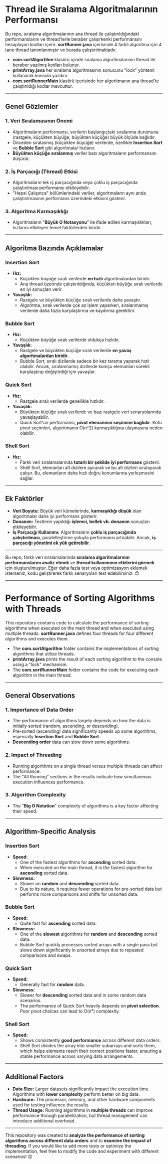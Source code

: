 # Thread ile Sıralama Algoritmalarının Performansı

Bu repo, sıralama algoritmalarının ana thread ile çalıştırıldığındaki performanslarını ve thread'lerle beraber çalışırkenki performansını hesaplayan kodları içerir. **sortRunner.java** içerisinde 4 farklı algoritma için 4 tane thread tanımlanmıştır ve burada çalıştırılmaktadır.

- **com.sortAlgortihm** klasörü içinde sıralama algoritmalarının thread ile beraber yazılmış kodları bulunur.  
- **printArray.java** her sıralama algoritmasının sonucunu "lock" yöntemi kullanarak konsola yazdırır.  
- **com.sortRunnerMain** klasörü içerisinde her algoritmanın ana thread'te çalıştırıldığı kodlar mevcuttur.

---

## **Genel Gözlemler**

### **1. Veri Sıralamasının Önemi**
- Algoritmaların performansı, verilerin başlangıçtaki sıralanma durumuna (rastgele, küçükten büyüğe, büyükten küçüğe) büyük ölçüde bağlıdır.
- Önceden sıralanmış (küçükten büyüğe) verilerde, özellikle **Insertion Sort** ve **Bubble Sort** gibi algoritmalar hızlanır.
- **Büyükten küçüğe sıralanmış** veriler bazı algoritmaların performansını düşürür.

### **2. İş Parçacığı (Thread) Etkisi**
- Algoritmaların tek iş parçacığında veya çoklu iş parçacığında çalıştırılması performansı etkileyebilir.
- "Hepsi Çalışınca" bölümlerindeki veriler, algoritmaların aynı anda çalıştırılmasının performans üzerindeki etkisini gösterir.

### **3. Algoritma Karmaşıklığı**
- Algoritmaların "**Büyük O Notasyonu**" ile ifade edilen karmaşıklıkları, hızlarını etkileyen temel faktörlerden biridir.

---

## **Algoritma Bazında Açıklamalar**

### **Insertion Sort**
- **Hız:**  
  - Küçükten büyüğe sıralı verilerde **en hızlı** algoritmalardan biridir.
  - Ana thread üzerinde çalıştırıldığında, küçükten büyüğe sıralı verilerde en iyi sonuçları verir.
- **Yavaşlık:**  
  - Rastgele ve büyükten küçüğe sıralı verilerde daha yavaştır.
  - Algoritma, sıralı verilerde çok az işlem yaparken, sıralanmamış verilerde daha fazla karşılaştırma ve kaydırma gerektirir.

### **Bubble Sort**
- **Hız:**  
  - Küçükten büyüğe sıralı verilerde oldukça hızlıdır.
- **Yavaşlık:**  
  - Rastgele ve büyükten küçüğe sıralı verilerde **en yavaş algoritmalardan biridir**.
  - Bubble Sort, sıralı dizilerde sadece bir kez tarama yaparak hızlı olabilir. Ancak, sıralanmamış dizilerde komşu elemanları sürekli karşılaştırıp değiştirdiği için yavaşlar.

### **Quick Sort**
- **Hız:**  
  - Rastgele sıralı verilerde genellikle hızlıdır.
- **Yavaşlık:**  
  - Büyükten küçüğe sıralı verilerde ve bazı rastgele veri senaryolarında yavaşlayabilir.
  - Quick Sort'un performansı, **pivot elemanının seçimine bağlıdır**. Kötü pivot seçimleri, algoritmanın O(n^2) karmaşıklığına ulaşmasına neden olabilir.

### **Shell Sort**
- **Hız:**  
  - Farklı veri sıralamalarında **tutarlı bir şekilde iyi performans** gösterir.
  - Shell Sort, elemanları alt dizilere ayırarak ve bu alt dizileri sıralayarak çalışır. Bu, elemanların daha hızlı doğru konumlarına yerleşmesini sağlar.

---

## **Ek Faktörler**
- **Veri Boyutu:** Büyük veri kümelerinde, **karmaşıklığı düşük** olan algoritmalar daha iyi performans gösterir.
- **Donanım:** Testlerin yapıldığı **işlemci, bellek vb. donanım** sonuçları etkileyebilir.
- **İş Parçacığı Kullanımı:** Algoritmaların **çoklu iş parçacığında çalıştırılması**, paralelleştirme yoluyla performansı artırabilir. Ancak, **iş parçacığı yönetimi ek yük getirebilir**.

---

Bu repo, farklı veri sıralamalarında **sıralama algoritmalarının performanslarını analiz etmek** ve **thread kullanımının etkilerini görmek** için oluşturulmuştur. Eğer daha fazla test veya optimizasyon eklemek isterseniz, kodu geliştirerek farklı senaryoları test edebilirsiniz. 😊

*****************************************************


# Performance of Sorting Algorithms with Threads

This repository contains code to calculate the performance of sorting algorithms when executed on the main thread and when executed using multiple threads. **sortRunner.java** defines four threads for four different algorithms and executes them.

- The **com.sortAlgorithm** folder contains the implementations of sorting algorithms that utilize threads.
- **printArray.java** prints the result of each sorting algorithm to the console using a "lock" mechanism.
- The **com.sortRunnerMain** folder contains the code for executing each algorithm in the main thread.

---

## **General Observations**

### **1. Importance of Data Order**
- The performance of algorithms largely depends on how the data is initially sorted (random, ascending, or descending).
- Pre-sorted (ascending) data significantly speeds up some algorithms, especially **Insertion Sort** and **Bubble Sort**.
- **Descending order** data can slow down some algorithms.

### **2. Impact of Threading**
- Running algorithms on a single thread versus multiple threads can affect performance.
- The "All Running" sections in the results indicate how simultaneous execution influences performance.

### **3. Algorithm Complexity**
- The "**Big O Notation**" complexity of algorithms is a key factor affecting their speed.

---

## **Algorithm-Specific Analysis**

### **Insertion Sort**
- **Speed:**  
  - One of the fastest algorithms for **ascending** sorted data.
  - When executed on the main thread, it is the fastest algorithm for **ascending** sorted data.
- **Slowness:**  
  - Slower on **random** and **descending** sorted data.
  - Due to its nature, it requires fewer operations for pre-sorted data but performs more comparisons and shifts for unsorted data.

### **Bubble Sort**
- **Speed:**  
  - Quite fast for **ascending** sorted data.
- **Slowness:**  
  - One of the **slowest** algorithms for **random** and **descending** sorted data.
  - Bubble Sort quickly processes sorted arrays with a single pass but slows down significantly in unsorted arrays due to repeated comparisons and swaps.

### **Quick Sort**
- **Speed:**  
  - Generally fast for **random** data.
- **Slowness:**  
  - Slower for **descending** sorted data and in some random data scenarios.
  - The performance of Quick Sort heavily depends on **pivot selection**. Poor pivot choices can lead to O(n²) complexity.

### **Shell Sort**
- **Speed:**  
  - Shows consistently **good performance** across different data orders.
  - Shell Sort divides the array into smaller subarrays and sorts them, which helps elements reach their correct positions faster, ensuring a stable performance across varying data arrangements.

---

## **Additional Factors**
- **Data Size:** Larger datasets significantly impact the execution time. Algorithms with **lower complexity** perform better on big data.
- **Hardware:** The processor, memory, and other hardware components used for testing influence the results.
- **Thread Usage:** Running algorithms in **multiple threads** can improve performance through parallelization, but thread management can introduce additional overhead.

---

This repository was created to **analyze the performance of sorting algorithms across different data orders** and to **examine the impact of threading**. If you would like to add more tests or optimize the implementation, feel free to modify the code and experiment with different scenarios! 😊

